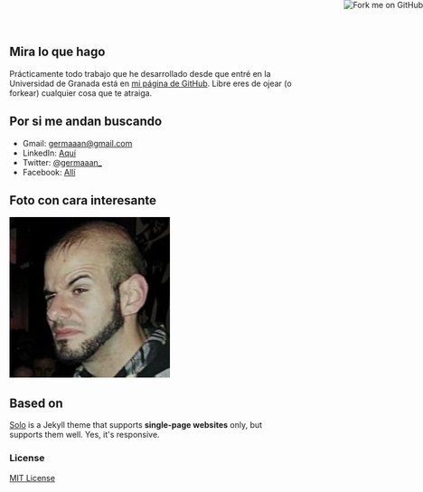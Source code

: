 
## Mira lo que hago

Prácticamente todo trabajo que he desarrollado desde que entré en la Universidad de Granada está en [mi página de GitHub](https://github.com/germaaan). Libre eres de ojear (o forkear) cualquier cosa que te atraiga.

## Por si me andan buscando

- Gmail: germaaan@gmail.com
- LinkedIn: [Aquí](https://www.linkedin.com/pub/german-martinez-maldonado/90/632/528)
- Twitter: [@germaaan_](https://twitter.com/germaaan_)
- Facebook: [Allí](https://www.facebook.com/germaaan.mm)

## Foto con cara interesante

![German](german.png)

## Based on

[Solo](http://chibicode.github.io/solo) is a Jekyll theme that supports **single-page websites** only, but supports them well. Yes, it's responsive.

### License

[MIT License](http://chibicode.mit-license.org/)

<a href="https://github.com/germaaan/germaaan.github.io"><img style="position: absolute; top: 0; right: 0; border: 0;" src="https://s3.amazonaws.com/github/ribbons/forkme_right_darkblue_121621.png" alt="Fork me on GitHub"></a>
